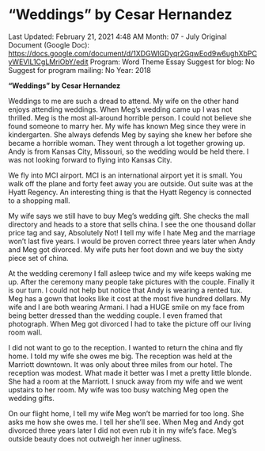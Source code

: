 # “Weddings” by Cesar Hernandez

Last Updated: February 21, 2021 4:48 AM
Month: 07 - July
Original Document (Google Doc): https://docs.google.com/document/d/1XDGWlGDyqr2GqwEod9w6ughXbPCyWEVlL1CgLMriObY/edit
Program: Word Theme Essay
Suggest for blog: No
Suggest for program mailing: No
Year: 2018

**“Weddings” by Cesar Hernandez**

Weddings to me are such a dread to attend. My wife on the other hand enjoys attending weddings. When Meg’s wedding came up I was not thrilled. Meg is the most all-around horrible person. I could not believe she found someone to marry her. My wife has known Meg since they were in kindergarten. She always defends Meg by saying she knew her before she became a horrible woman. They went through a lot together growing up. Andy is from Kansas City, Missouri, so the wedding would be held there. I was not looking forward to flying into Kansas City.

We fly into MCI airport. MCI is an international airport yet it is small. You walk off the plane and forty feet away you are outside. Out suite was at the Hyatt Regency. An interesting thing is that the Hyatt Regency is connected to a shopping mall.

My wife says we still have to buy Meg’s wedding gift. She checks the mall directory and heads to a store that sells china. I see the one thousand dollar price tag and say, Absolutely Not! I tell my wife I hate Meg and the marriage won’t last five years. I would be proven correct three years later when Andy and Meg got divorced. My wife puts her foot down and we buy the sixty piece set of china.

At the wedding ceremony I fall asleep twice and my wife keeps waking me up. After the ceremony many people take pictures with the couple. Finally it is our turn. I could not help but notice that Andy is wearing a rented tux. Meg has a gown that looks like it cost at the most five hundred dollars. My wife and I are both wearing Armani. I had a HUGE smile on my face from being better dressed than the wedding couple. I even framed that photograph. When Meg got divorced I had to take the picture off our living room wall.

I did not want to go to the reception. I wanted to return the china and fly home. I told my wife she owes me big. The reception was held at the Marriott downtown. It was only about three miles from our hotel. The reception was modest. What made it better was I met a pretty little blonde. She had a room at the Marriott. I snuck away from my wife and we went upstairs to her room. My wife was too busy watching Meg open the wedding gifts.

On our flight home, I tell my wife Meg won’t be married for too long. She asks me how she owes me. I tell her she’ll see. When Meg and Andy got divorced three years later I did not even rub it in my wife’s face. Meg’s outside beauty does not outweigh her inner ugliness.